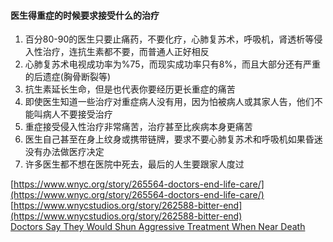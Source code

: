 #### 医生得重症的时候要求接受什么的治疗
1. 百分80-90的医生只要止痛药，不要化疗，心肺复苏术，呼吸机，肾透析等侵入性治疗，连抗生素都不要，而普通人正好相反
1. 心肺复苏术电视成功率为%75，而现实成功率只有8%，而且大部分还有严重的后遗症(胸骨断裂等)
1. 抗生素延长生命，但是也代表你要经历更长重症的痛苦
1. 即使医生知道一些治疗对重症病人没有用，因为怕被病人或其家人告，他们不能叫病人不要接受治疗
1. 重症接受侵入性治疗非常痛苦，治疗甚至比疾病本身更痛苦
1. 医生自己甚至在身上纹身或携带链牌，要求不要心肺复苏术和呼吸机如果昏迷没有办法做医疗决定
1. 许多医生都不想在医院中死去，最后的人生要跟家人度过

[https://www.wnyc.org/story/265564-doctors-end-life-care/](https://www.wnyc.org/story/265564-doctors-end-life-care/)<br/>
[https://www.wnycstudios.org/story/262588-bitter-end](https://www.wnycstudios.org/story/262588-bitter-end)<br/>
[Doctors Say They Would Shun Aggressive Treatment When Near Death](https://www.npr.org/sections/health-shots/2014/05/29/316701155/doctors-say-they-would-shun-aggressive-treatment-when-near-death)
